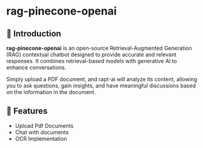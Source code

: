 # rag-pinecone-openai

## 🚀 Introduction

**rag-pinecone-openai** is an open-source Retrieval-Augmented Generation (RAG) contextual chatbot designed to provide accurate and relevant responses. It combines retrieval-based models with generative AI to enhance conversations.

Simply upload a PDF document, and rapt-ai will analyze its content, allowing you to ask questions, gain insights, and have meaningful discussions based on the information in the document.


## 🌟 Features
- Upload Pdf Documents
- Chat with documents
- OCR Implementation


